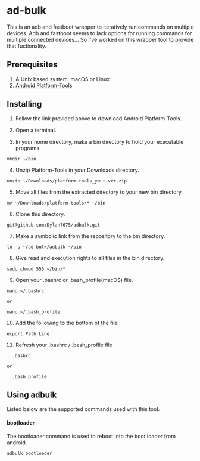 # ad-bulk

This is an adb and fastboot wrapper to iteratively run commands on multiple devices. Adb and fastboot seems to lack options for running commands for multiple connected devices... So I've worked on this wrapper tool to provide that fuctionality.

## Prerequisites

1. A Unix based system: macOS or Linux
2. [Android Platform-Tools](https://developer.android.com/studio/releases/platform-tools)

## Installing

1. Follow the link provided above to download Android Platform-Tools.

2. Open a terminal.

3. In your home directory, make a bin directory to hold your executable programs.
```
mkdir ~/bin
```

4. Unzip Platform-Tools in your Downloads directory.
```
unzip ~/Downloads/platform-tools_your-ver.zip
```

5. Move all files from the extracted directory to your new bin directory.
```
mv ~/Downloads/platform-tools/* ~/bin
```

6. Clone this directory.
```
git@github.com:Dylan7675/adbulk.git
```

7. Make a symbolic link from the repository to the bin directory.
```
ln -s ~/ad-bulk/adbulk ~/bin
```

8. Give read and execution rights to all files in the bin directory.
```
sudo chmod 555 ~/bin/*
```

9. Open your .bashrc or .bash_profile(macOS) file.
```
nano ~/.bashrc
```
    or
```
nano ~/.bash_profile
```

10. Add the following to the bottom of the file
```
export Path Line
```

11. Refresh your .bashrc / .bash_profile file
```
. .bashrc
```
    or
```
. .bash_profile
```

## Using adbulk

Listed below are the supported commands used with this tool.

#### bootloader

The bootloader command is used to reboot into the boot loader from android.

```
adbulk bootloader
```

